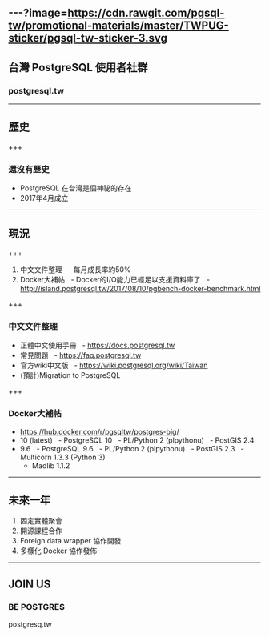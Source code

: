 ---?image=https://cdn.rawgit.com/pgsql-tw/promotional-materials/master/TWPUG-sticker/pgsql-tw-sticker-3.svg
---

## 台灣 PostgreSQL 使用者社群
### postgresql.tw

---

## 歷史

+++

### 還沒有歷史

- PostgreSQL 在台灣是個神祕的存在
- 2017年4月成立

---

## 現況

+++

1. 中文文件整理
   - 每月成長率約50%
2. Docker大補帖
   - Docker的I/O能力已經足以支援資料庫了
   - http://island.postgresql.tw/2017/08/10/pgbench-docker-benchmark.html

+++

### 中文文件整理

- 正體中文使用手冊
   - https://docs.postgresql.tw
- 常見問題
   - https://faq.postgresql.tw
- 官方wiki中文版
   - https://wiki.postgresql.org/wiki/Taiwan
- (預計)Migration to PostgreSQL

+++

### Docker大補帖

- https://hub.docker.com/r/pgsqltw/postgres-big/
- 10 (latest)
   - PostgreSQL 10
   - PL/Python 2 (plpythonu)
   - PostGIS 2.4
- 9.6
   - PostgreSQL 9.6
   - PL/Python 2 (plpythonu)
   - PostGIS 2.3
   - Multicorn 1.3.3 (Python 3)
   - Madlib 1.1.2

---

## 未來一年
1. 固定實體聚會
2. 開源課程合作
3. Foreign data wrapper 協作開發
4. 多樣化 Docker 協作發佈

---

## JOIN US
### BE POSTGRES
postgresq.tw
